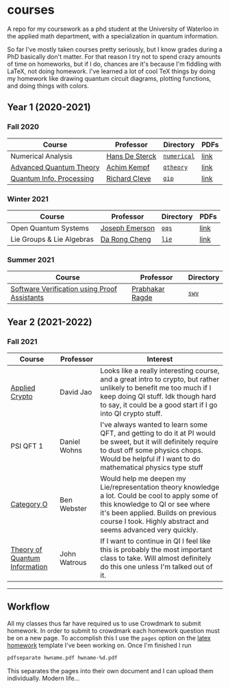 # courses

A repo for my coursework as a phd student at the University of Waterloo in the applied math department, with a specialization in quantum information.

So far I've mostly taken courses pretty seriously, but I know grades during a PhD basically don't matter. For that reason I try not to spend crazy amounts of time on homeworks, but if I do, chances are it's because I'm fiddling with LaTeX, not doing homework. I've learned a lot of cool TeX things by doing my homework like drawing quantum circuit diagrams, plotting functions, and doing things with colors.

## Year 1 (2020-2021)

### Fall 2020

| Course                                                                                                                                     | Professor                                                       | Directory                  | PDFs                                                          |
| ------------------------------------------------------------------------------------------------------------------------------------------ | --------------------------------------------------------------- | -------------------------- | ------------------------------------------------------------- |
| Numerical Analysis                                                                                                                         | [Hans De Sterck](http://www.hansdesterck.net/)                  | [`numerical`](./numerical) | [link](https://natestemen.xyz/latex/numerical-analysis/)      |
| [Advanced Quantum Theory](https://uwaterloo.ca/physics-of-information-lab/teaching/advanced-quantum-theory-amath-473673-phys454-fall-2020) | [Achim Kempf](https://uwaterloo.ca/physics-of-information-lab/) | [`qtheory`](.qip)          | [link](https://natestemen.xyz/latex/quantum-theory/)          |
| [Quantum Info. Processing](http://cleve.iqc.uwaterloo.ca/qic710/index.html)                                                                | [Richard Cleve](http://cleve.iqc.uwaterloo.ca/)                 | [`qip`](./qip)             | [link](https://natestemen.xyz/latex/quantum-info-processing/) |

### Winter 2021

| Course                    | Professor                                                                    | Directory      | PDFs                                                       |
| ------------------------- | ---------------------------------------------------------------------------- | -------------- | ---------------------------------------------------------- |
| Open Quantum Systems      | [Joseph Emerson](https://services.iqc.uwaterloo.ca/people/profile/jemerson/) | [`oqs`](./oqs) | [link](https://natestemen.xyz/latex/open-quantum-systems/) |
| Lie Groups & Lie Algebras | [Da Rong Cheng](https://sites.google.com/view/daren-cheng)                   | [`lie`](./lie) | [link](https://natestemen.xyz/latex/lie-theory/)           |

### Summer 2021

| Course                                                                                | Professor                                            | Directory      |
| ------------------------------------------------------------------------------------- | ---------------------------------------------------- | -------------- |
| [Software Verification using Proof Assistants](https://cs.uwaterloo.ca/~plragde/747/) | [Prabhakar Ragde](https://cs.uwaterloo.ca/~plragde/) | [`swv`](./swv) |

## Year 2 (2021-2022)

### Fall 2021

| Course                                                                                                                                   | Professor         | Interest                                                                                                                                                                                                                                  |
| ---------------------------------------------------------------------------------------------------------------------------------------- | ----------------- | ----------------------------------------------------------------------------------------------------------------------------------------------------------------------------------------------------------------------------------------- |
| [Applied Crypto](https://djao.math.uwaterloo.ca/w/CO_487:_Applied_Cryptography_%28Winter_2016%29)                                        | David Jao         | Looks like a really interesting course, and a great intro to crypto, but rather unlikely to benefit me too much if I keep doing QI stuff. Idk though hard to say, it could be a good start if I go into QI crypto stuff.                  |
| PSI QFT 1                                                                                                                                | Daniel Wohns      | I've always wanted to learn some QFT, and getting to do it at PI would be sweet, but it will definitely require to dust off some physics chops. Would be helpful if I want to do mathematical physics type stuff                          |
| [Category O](https://bwebster.notion.site/bwebster/Category-O-c7a1eb10f3f44d75b3b7b77fa2e97b8a)                                          | Ben Webster       | Would help me deepen my Lie/representation theory knowledge a lot. Could be cool to apply some of this knowledge to QI or see where it's been applied. Builds on previous course I took. Highly abstract and seems advanced very quickly. |
| [Theory of Quantum Information](https://cs.uwaterloo.ca/~watrous/TQI/)                                                                   | John Watrous      | If I want to continue in QI I feel like this is probably the most important class to take. Will almost definitely do this one unless I'm talked out of it.                                                                                |

---

## Workflow

All my classes thus far have required us to use Crowdmark to submit homework. In order to submit to crowdmark each homework question must be on a new page. To accomplish this I use the `pages` option on the [latex homework](https://github.com/natestemen/latex-homework/) template I've been working on. Once I'm finished I run

```bash
pdfseparate hwname.pdf hwname-%d.pdf
```

This separates the pages into their own document and I can upload them individually. Modern life...
